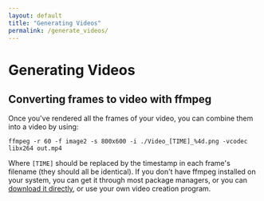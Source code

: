 ```yaml
---
layout: default
title: "Generating Videos"
permalink: /generate_videos/
---
```


# Generating Videos

## Converting frames to video with ffmpeg

Once you've rendered all the frames of your video, you can combine them into a video by using:

`ffmpeg -r 60 -f image2 -s 800x600 -i ./Video_[TIME]_%4d.png -vcodec libx264 out.mp4`

Where `[TIME]` should be replaced by the timestamp in each frame's filename (they should all be identical). If you don't have ffmpeg installed on your system, you can get it through most package managers, or you can [download it directly](https://ffmpeg.org/download.html), or use your own video creation program.
